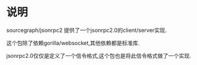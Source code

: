# 说明

sourcegraph/jsonrpc2 提供了一个jsonrpc2.0的client/server实现.

这个包除了依赖gorilla/websocket,其他依赖都是标准库.

jsonrpc2.0仅仅是定义了一个信令格式,这个包也是将此信令格式做了一个实现.
